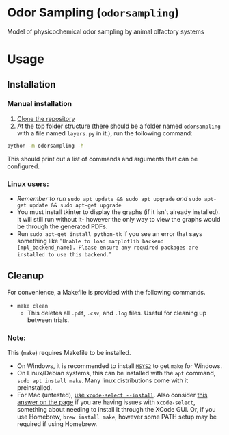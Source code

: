 # Odor Sampling (`odorsampling`)
Model of physicochemical odor sampling by animal olfactory systems

# Usage

## Installation

### Manual installation
1. [Clone the repository](https://github.com/cplab/odorsampling)
2. At the top folder structure (there should be a folder named `odorsampling` with a file named `layers.py` in it.), run the following command:
```sh
python -m odorsampling -h
```
This should print out a list of commands and arguments that can be configured.

### Linux users:
- *Remember to run* `sudo apt update && sudo apt upgrade` *and* `sudo apt-get update && sudo apt-get upgrade`
- You must install tkinter to display the graphs (if it isn't already installed). It will still run without it-
  however the only way to view the graphs would be through the generated PDFs.
- Run `sudo apt-get install python-tk` if you see an error that says something like "`Unable to load matplotlib backend [mpl_backend_name]. Please ensure any required packages are installed to use this backend.`"


## Cleanup
For convenience, a Makefile is provided with the following commands.

- `make clean`
  - This deletes all `.pdf`, `.csv`, and `.log` files. Useful for cleaning up between trials.

### Note:
This (`make`) requires Makefile to be installed.
- On Windows, it is recommended to install [`MSYS2`](https://www.msys2.org/) to get `make` for Windows.
- On Linux/Debian systems, this can be installed with the `apt` command, `sudo apt install make`. Many linux distributions come with it preinstalled.
- For Mac (untested), [use `xcode-select --install`](https://stackoverflow.com/questions/10265742/how-to-install-make-and-gcc-on-a-mac#answer-10265766). Also consider [this answer on the page](https://stackoverflow.com/questions/10265742/how-to-install-make-and-gcc-on-a-mac#answer-10265767) if you are having issues with `xcode-select`, something about needing to install it through the XCode GUI. Or, if you use Homebrew, `brew install make`, however some PATH setup may be required if using Homebrew.

